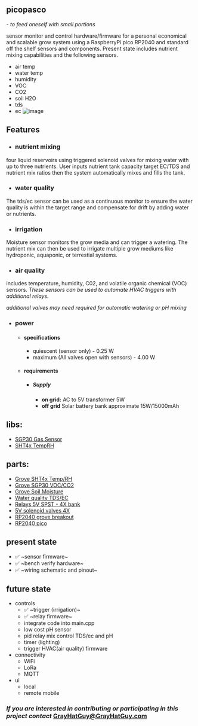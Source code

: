 ## picopasco

*- to feed oneself with small portions*

sensor monitor and control hardware/firmware for a personal economical and scalable grow system using a RaspberryPi pico RP2040 and standard off the shelf sensors and components.  Present state includes nutrient mixing capabilities and the following sensors.
 *  air temp
 *  water temp
 *  humidity
 *  VOC
 *  CO2
 *  soil H2O
 *  tds
 *  ec
 ![image](https://github.com/GrayHatGuy/picopasco/blob/70e562d5bcff6856956953976d87959278d7a816/repo_full%20picopasco%20wire.png?raw=true)
## Features
- ### nutrient mixing 
four liquid reservoirs using triggered solenoid valves for mixing water with up to three nutrients.  User inputs nutrient tank capacity target EC/TDS and nutrient mix ratios then the system automatically mixes and fills the tank.  
- ### water quality
The tds/ec sensor can be used as a continuous monitor to ensure the water quality is within the target range and compensate for drift by adding water or nutrients.  
- ### irrigation
Moisture sensor monitors the grow media and can trigger a watering. The nutrient mix can then be used to irrigate multiple grow mediums like hydroponic, aquaponic, or terrestial systems.  
- ### air quality
includes temperature, humidity, C02, and volatile organic chemical (VOC) sensors. _These sensors can be used to automate HVAC triggers with additional relays._

_additional valves may need required for automatic watering or pH mixing_

- ### power
  * #### specifications
    * quiescent (sensor only) - 0.25 W 
    * maximum (All valves open with sensors) - 4.00 W
  * #### requirements 
    * ##### Supply
      * **on grid:** AC to 5V transformer 5W
      * **off grid** Solar battery bank approximate 15W/15000mAh
## libs:
 *  [SGP30 Gas Sensor](https://github.com/Seeed-Studio/SGP30_Gas_Sensor)
 *  [SHT4x TempRH](https://www.arduinolibraries.info/libraries/sensirion-i2-c-sht4x)
## parts: 
 *  [Grove SHT4x Temp/RH](https://www.seeedstudio.com/Grove-Temp-Humi-Sensor-SHT40-p-5384.html?queryID=79f54ab791e4345a5bd143b2f1674b74&objectID=5384&indexName=bazaar_retailer_products)
 *  [Grove SGP30 VOC/CO2](https://www.seeedstudio.com/Grove-VOC-and-eCO2-Gas-Sensor-for-Arduino-SGP30.html?queryID=f5af88e62b89603f700a72fc7083e746&objectID=127&indexName=bazaar_retailer_products)
 *  [Grove Soil Moisture](https://www.seeedstudio.com/Grove-Moisture-Sensor.html?queryID=8f8a40002a96e9bcb9aad1275f9a6cad&objectID=1678&indexName=bazaar_retailer_products)
 *  [Water quality TDS/EC](https://www.amazon.com/dp/B08DGLY3J2)
 *  [Relays 5V SPST - 4X bank](https://www.amazon.com/dp/B098DWS168)
 *  [5V solenoid valves 4X](https://www.amazon.com/dp/B07WR9CSNQ)
 *  [RP2040 grove breakout](https://www.digikey.com/en/products/detail/seeed-technology-co.,-ltd/103100142/13688265)
 *  [RP2040 pico](https://www.raspberrypi.com/products/raspberry-pi-pico/)
## present state
 * ✅ ~sensor firmware~
 * ✅ ~bench verify hardware~
 * ✅ ~wiring schematic and pinout~ 
## future state
 *  controls
    *  ✅ ~trigger (irrigation)~
    *  ✅ ~relay firmware~
    *  integrate code into main.cpp 
    *  low cost pH sensor
    *  pid relay mix control TDS/ec and pH
    *  timer (lighting)
    *  trigger HVAC(air quality) firmware
 *  connectivity   
    *  WiFi 
    *  LoRa
    *  MQTT
 *  ui 
    * local
    * remote mobile
### _If you are interested in contributing or participating in this project contact_ GrayHatGuy@GrayHatGuy.com
